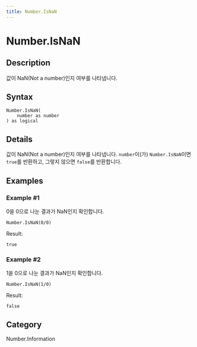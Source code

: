 ```yaml
---
title: Number.IsNaN
---
```


# Number.IsNaN


## Description

값이 NaN(Not a number)인지 여부를 나타냅니다.


## Syntax

```powerquery
Number.IsNaN(
    number as number
) as logical
```


## Details

값이 NaN(Not a number)인지 여부를 나타냅니다. <code>number</code>이(가) <code>Number.IsNaN</code>이면 <code>true</code>를 반환하고, 그렇지 않으면 <code>false</code>를 반환합니다.


## Examples

### Example #1 
0을 0으로 나눈 결과가 NaN인지 확인합니다.
```powerquery
Number.IsNaN(0/0)
```

Result: 
```powerquery
true
```


### Example #2 
1을 0으로 나눈 결과가 NaN인지 확인합니다.
```powerquery
Number.IsNaN(1/0)
```

Result: 
```powerquery
false
```




## Category
Number.Information
